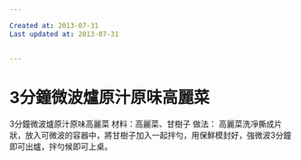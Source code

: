 ```yaml
---

Created at: 2013-07-31
Last updated at: 2013-07-31


---
```


# 3分鐘微波爐原汁原味高麗菜


3分鐘微波爐原汁原味高麗菜
材料：高麗菜、甘樹子
做法：
高麗菜洗凈撕成片狀，放入可微波的容器中，將甘樹子加入一起拌勻，用保鮮模封好，強微波3分鐘即可出爐，拌勻候即可上桌。

